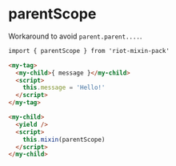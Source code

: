 # parentScope

Workaround to avoid `parent.parent....`.

```html
import { parentScope } from 'riot-mixin-pack'

<my-tag>
  <my-child>{ message }</my-child>
  <script>
    this.message = 'Hello!'
  </script>
</my-tag>

<my-child>
  <yield />
  <script>
    this.mixin(parentScope)
  </script>
</my-child>
```
